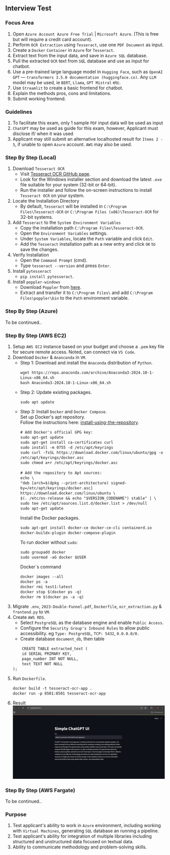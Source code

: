 ## Interview Test

<!-- ### Introduction -->

### Focus Area
1. Open `Azure Account Azure Free Trial` | `Microsoft Azure`. (This is free but will require a credit card account).
2. Perform `OCR Extraction` using `Tesseract`, use one `PDF Document` as input.
3. Create a `Docker` `Container` in `Azure` for `Tesseract`.
4. Extract text from the input data, and save in `Azure SQL` database.
5. Pull the extracted `OCR` text from `SQ`L database and use as input for chatbot.
6. Use a pre-trained large language model in `Hugging Face`, such as `OpenAI GPT` — `transformers 3.5.0 documentation (huggingface.co)`. Any `LLM` model may be used, ie `BERT`, `Llama`, `GPT Mistral` etc.
7. Use `Streamlit` to create a basic frontend for chatbot.
8. Explain the methods pros, cons and limitations.
9. Submit working frontend.

### Guidelines
1. To facilitate this exam, only 1 sample `PDF` input data will be used as input
2. `ChatGPT` may be used as guide for this exam, however, Applicant must disclose if/ when it was used
3. Applicant may still submit an alternative localhosted result for `Items 2 - 5`, if unable to open `Azure` account. `AWS` may also be used.

### Step By Step (Local)
1. Download `Tesseract OCR`
    - Visit [Tesseract OCR GitHub page](https://github.com/UB-Mannheim/tesseract/wiki).
    - Look for the Windows installer section and download the latest `.exe` file suitable for your system (32-bit or 64-bit).
    - Run the installer and follow the on-screen instructions to install `Tesseract OCR` on your system.
2. Locate the Installation Directory
    - By default, `Tesseract` will be installed in `C:\Program Files\Tesseract-OCR` or `C:\Program Files (x86)\Tesseract-OCR` for 32-bit systems.
3. Add `Tesseract` to the `System Environment Variables`
    - Copy the installation path `C:\Program Files\Tesseract-OCR`.
    - Open the `Environment Variables` settings.
    - Under `System Variables`, locate the `Path` variable and click `Edit`.
    - Add the `Tesseract` installation path as a new entry and click `OK` to save the changes.
4. Verify Installation
    - Open the `Command Prompt` (cmd).
    - Type `tesseract --version` and press `Enter`.
5. Install `pytesseract`
    - `pip install pytesseract`.
6. Install `poppler-windows`
    - Download `Poppler` from [here](https://github.com/oschwartz10612/poppler-windows).
    - Extract and transfer it to `C:\Program Files\` and add `C:\Program Files\poppler\bin` to the `Path` environment variable.

<!-- docker build -t tesseract-ocr-app .
docker run -p 8501:8501 tesseract-ocr-app
docker ps -a
docker exec -it name-of-container bash -->
        
<!-- streamlit run frontend.py -->

### Step By Step (Azure)
To be continued..

### Step By Step (AWS EC2)
1. Setup `AWS EC2` instance based on your budget and choose a `.pem` key file for secure remote access. Noted, can connect via `VS Code`.
2. Download `Docker` & `Ananconda` in `VM`.
    - Step 1: Download and install the `Anaconda` distribution of `Python`.
        ```
        wget https://repo.anaconda.com/archive/Anaconda3-2024.10-1-Linux-x86_64.sh
        bash Anaconda3-2024.10-1-Linux-x86_64.sh
        ```
    - Step 2: Update existing packages.
        ```
        sudo apt update
        ```
    - Step 3: Install `Docker` and `Docker Compose`.
        <br>Set up Docker's apt repository.
        <br>Follow the instructions here: [install-using-the-repository](https://docs.docker.com/engine/install/ubuntu/#install-using-the-repository).
        ```
        # Add Docker's official GPG key:
        sudo apt-get update
        sudo apt-get install ca-certificates curl
        sudo install -m 0755 -d /etc/apt/keyrings
        sudo curl -fsSL https://download.docker.com/linux/ubuntu/gpg -o /etc/apt/keyrings/docker.asc
        sudo chmod a+r /etc/apt/keyrings/docker.asc

        # Add the repository to Apt sources:
        echo \
        "deb [arch=$(dpkg --print-architecture) signed-by=/etc/apt/keyrings/docker.asc] https://download.docker.com/linux/ubuntu \
        $(. /etc/os-release && echo "$VERSION_CODENAME") stable" | \
        sudo tee /etc/apt/sources.list.d/docker.list > /dev/null
        sudo apt-get update
        ```
        Install the Docker packages.
        ```
        sudo apt-get install docker-ce docker-ce-cli containerd.io docker-buildx-plugin docker-compose-plugin
        ```
        To run docker without `sudo`:
        ```
        sudo groupadd docker
        sudo usermod -aG docker $USER
        ```
        Docker`s command
        ```
        docker images --all
        docker ps -a
        docker rmi test1:latest
        docker stop $(docker ps -q)
        docker rm $(docker ps -a -q)
        ```
3. Migrate `.env`, `2023-Double-Funnel.pdf`, `Dockerfile`, `ocr_extraction.py` & `frontend.py` to `VM`.
4. Create `AWS RDS`.
    - Select `PostgreSQL` as the database engine and enable `Public Access`.
    - Configure the `Security Group's Inbound Rules` to allow public accessibility. eg `Type: PostgreSQL`, `TCP: 5432`, `0.0.0.0/0.`
    - Create database `document_db`, then table
    ```
        CREATE TABLE extracted_text (
        id SERIAL PRIMARY KEY,
        page_number INT NOT NULL,
        text TEXT NOT NULL
    );
    ```
5. Run `Dockerfile`.
    ```
    docker build -t tesseract-ocr-app .
    docker run -p 8501:8501 tesseract-ocr-app
    ```
6. Result
![](image/result.png)


### Step By Step (AWS Fargate)
To be continued..

### Purpose
1. Test applicant's ability to work in `Azure` environment, including working with `Virtual Machines`, generating `SQL` database an running a pipeline.
2. Test applicant's ability for integration of multiple libraries including structured and unstructured data focused on textual data.
3. Ability to communicate methodology and problem-solving skills.